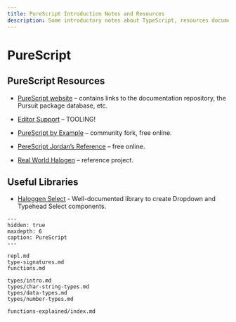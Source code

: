 ```yaml
---
title: PureScript Introduction Notes and Resources
description: Some introductory notes about TypeScript, resources documentation, tools and relevant topics.
---
```


# PureScript

## PureScript Resources

- [PureScript website](https://www.purescript.org/) – contains links to the documentation repository, the Pursuit package database, etc.
- [Editor Support](https://github.com/purescript/documentation/blob/master/ecosystem/Editor-and-tool-support.md) – TOOLING!
- [PureScript by Example](https://book.purescript.org) – community fork, free online.
- [PereScript Jordan’s Reference](https://jordanmartinez.github.io/purescript-jordans-reference-site/) – free online.

- [Real World Halogen](https://github.com/thomashoneyman/purescript-halogen-realworld) – reference project.

## Useful Libraries

- [Haloggen Select](https://citizennet.github.io/purescript-halogen-select/) - Well-documented library to create Dropdown and Typehead Select components.
 
```{toctree}
---
hidden: true
maxdepth: 6
caption: PureScript
---

repl.md
type-signatures.md
functions.md

types/intro.md
types/char-string-types.md
types/data-types.md
types/number-types.md

functions-explained/index.md
```
